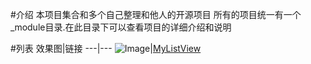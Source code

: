 #介绍
本项目集合和多个自己整理和他人的开源项目
所有的项目统一有一个_module目录.在此目录下可以查看项目的详细介绍和说明

#列表
效果图|链接
---|---
![Image](https://github.com/siyehua/Android_Siyehua/blob/master/MyListView/_module/20141112101236036.png)|[MyListView](https://github.com/siyehua/Android_Siyehua/tree/master/MyListView)